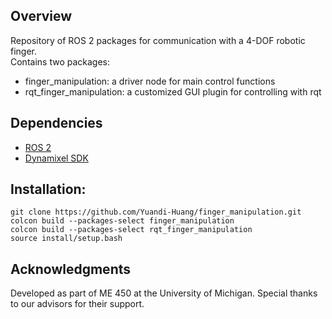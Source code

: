 ## Overview

Repository of ROS 2 packages for communication with a 4-DOF robotic finger.\
Contains two packages:
 - finger_manipulation: a driver node for main control functions
 - rqt_finger_manipulation: a customized GUI plugin for controlling with rqt

## Dependencies
 - [ROS 2](https://docs.ros.org/en/jazzy/Installation.html)
 - [Dynamixel SDK](https://emanual.robotis.com/docs/en/software/dynamixel/dynamixel_sdk/download/)
## Installation:
```
git clone https://github.com/Yuandi-Huang/finger_manipulation.git
colcon build --packages-select finger_manipulation
colcon build --packages-select rqt_finger_manipulation
source install/setup.bash
```
## Acknowledgments
Developed as part of ME 450 at the University of Michigan. Special thanks to our advisors for their support.